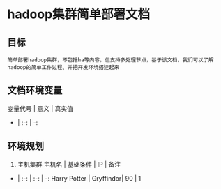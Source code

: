 # hadoop集群简单部署文档

## 目标
    简单部署hadoop集群，不包括ha等内容，但支持多处理节点，基于该文档，我们可以了解hadoop的简单工作过程、并把开发环境搭建起来
## 文档环境变量
变量代号 | 意义 | 真实值 
- | :-: | -: 


## 环境规划
1. 主机集群
主机名 | 基础条件 | IP |  备注
- | :-: | :-: | -: 
Harry Potter | Gryffindor| 90 | 1

